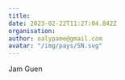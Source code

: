 ```yaml
---
title: 
date: 2023-02-22T11:27:04.842Z
organisation: 
author: oalypame@gmail.com
avatar: "/img/pays/SN.svg"
---
```


Jam Guen